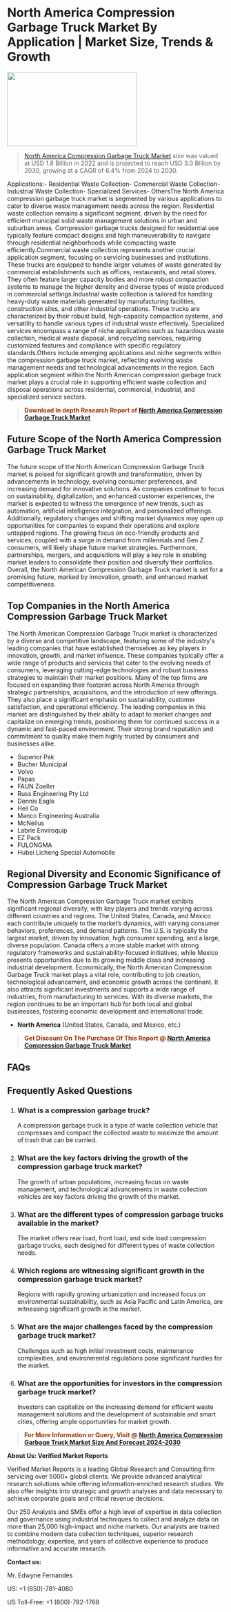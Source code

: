<p><h1>North America Compression Garbage Truck Market By Application | Market Size, Trends & Growth</h1><p><img class="aligncenter size-medium wp-image-105565" src="https://ffe5etoiles.com/wp-content/uploads/2025/01/MST7-300x171.png" alt="" width="300" height="171" /></p><blockquote><p><a href="https://www.verifiedmarketreports.com/download-sample/?rid=579884&utm_source=Github-NA&utm_medium=358" target="_blank">North America Compression Garbage Truck Market</a> size was valued at USD 1.8 Billion in 2022 and is projected to reach USD 3.0 Billion by 2030, growing at a CAGR of 6.4% from 2024 to 2030.</p></blockquote>Applications:- Residential Waste Collection- Commercial Waste Collection- Industrial Waste Collection- Specialized Services- OthersThe North America compression garbage truck market is segmented by various applications to cater to diverse waste management needs across the region. Residential waste collection remains a significant segment, driven by the need for efficient municipal solid waste management solutions in urban and suburban areas. Compression garbage trucks designed for residential use typically feature compact designs and high maneuverability to navigate through residential neighborhoods while compacting waste efficiently.Commercial waste collection represents another crucial application segment, focusing on servicing businesses and institutions. These trucks are equipped to handle larger volumes of waste generated by commercial establishments such as offices, restaurants, and retail stores. They often feature larger capacity bodies and more robust compaction systems to manage the higher density and diverse types of waste produced in commercial settings.Industrial waste collection is tailored for handling heavy-duty waste materials generated by manufacturing facilities, construction sites, and other industrial operations. These trucks are characterized by their robust build, high-capacity compaction systems, and versatility to handle various types of industrial waste effectively. Specialized services encompass a range of niche applications such as hazardous waste collection, medical waste disposal, and recycling services, requiring customized features and compliance with specific regulatory standards.Others include emerging applications and niche segments within the compression garbage truck market, reflecting evolving waste management needs and technological advancements in the region. Each application segment within the North American compression garbage truck market plays a crucial role in supporting efficient waste collection and disposal operations across residential, commercial, industrial, and specialized service sectors.</p><blockquote><p><span style="color: #993300;"><strong>Download In depth Research Report of <a href="https://www.verifiedmarketreports.com/download-sample/?rid=579884&utm_source=Github-NA&utm_medium=358">North America Compression Garbage Truck Market</a></strong></span></p></blockquote><h2>Future Scope of the North America Compression Garbage Truck Market</h2><p>The future scope of the North American Compression Garbage Truck market is poised for significant growth and transformation, driven by advancements in technology, evolving consumer preferences, and increasing demand for innovative solutions. As companies continue to focus on sustainability, digitalization, and enhanced customer experiences, the market is expected to witness the emergence of new trends, such as automation, artificial intelligence integration, and personalized offerings. Additionally, regulatory changes and shifting market dynamics may open up opportunities for companies to expand their operations and explore untapped regions. The growing focus on eco-friendly products and services, coupled with a surge in demand from millennials and Gen Z consumers, will likely shape future market strategies. Furthermore, partnerships, mergers, and acquisitions will play a key role in enabling market leaders to consolidate their position and diversify their portfolios. Overall, the North American Compression Garbage Truck market is set for a promising future, marked by innovation, growth, and enhanced market competitiveness.</p><h2>Top Companies in the North America Compression Garbage Truck Market</h2><p>The North American Compression Garbage Truck market is characterized by a diverse and competitive landscape, featuring some of the industry's leading companies that have established themselves as key players in innovation, growth, and market influence. These companies typically offer a wide range of products and services that cater to the evolving needs of consumers, leveraging cutting-edge technologies and robust business strategies to maintain their market positions. Many of the top firms are focused on expanding their footprint across North America through strategic partnerships, acquisitions, and the introduction of new offerings. They also place a significant emphasis on sustainability, customer satisfaction, and operational efficiency. The leading companies in this market are distinguished by their ability to adapt to market changes and capitalize on emerging trends, positioning them for continued success in a dynamic and fast-paced environment. Their strong brand reputation and commitment to quality make them highly trusted by consumers and businesses alike.</p><p><ul><li>Superior Pak </li><li> Bucher Municipal </li><li> Volvo </li><li> Papas </li><li> FAUN Zoeller </li><li> Russ Engineering Pty Ltd </li><li> Dennis Eagle </li><li> Heil Co </li><li> Manco Engineering Australia </li><li> McNeilus </li><li> Labrie Enviroquip </li><li> EZ Pack </li><li> FULONGMA </li><li> Hubei Licheng Special Automobile</li></ul></p><h2>Regional Diversity and Economic Significance of Compression Garbage Truck Market</h2><p>The North American Compression Garbage Truck market exhibits significant regional diversity, with key players and trends varying across different countries and regions. The United States, Canada, and Mexico each contribute uniquely to the market’s dynamics, with varying consumer behaviors, preferences, and demand patterns. The U.S. is typically the largest market, driven by innovation, high consumer spending, and a large, diverse population. Canada offers a more stable market with strong regulatory frameworks and sustainability-focused initiatives, while Mexico presents opportunities due to its growing middle class and increasing industrial development. Economically, the North American Compression Garbage Truck market plays a vital role, contributing to job creation, technological advancement, and economic growth across the continent. It also attracts significant investments and supports a wide range of industries, from manufacturing to services. With its diverse markets, the region continues to be an important hub for both local and global businesses, fostering economic development and international trade.</p><ul> <li><strong>North America</strong> (United States, Canada, and Mexico, etc.)</li></ul><blockquote><p><span style="color: #993300;"><strong>Get Discount On The Purchase Of This Report @ <a href="https://www.verifiedmarketreports.com/ask-for-discount/?rid=579884&utm_source=Github-NA&utm_medium=358">North America Compression Garbage Truck Market</a></strong></span></p></blockquote><h2>FAQs</h2><p> <h2>Frequently Asked Questions</h1> <ol> <li> <h3>What is a compression garbage truck?</div><div></h3> <p>A compression garbage truck is a type of waste collection vehicle that compresses and compact the collected waste to maximize the amount of trash that can be carried.</p> </li> <li> <h3>What are the key factors driving the growth of the compression garbage truck market?</div><div></h3> <p>The growth of urban populations, increasing focus on waste management, and technological advancements in waste collection vehicles are key factors driving the growth of the market.</p> </li> <li> <h3>What are the different types of compression garbage trucks available in the market?</div><div></h3> <p>The market offers rear load, front load, and side load compression garbage trucks, each designed for different types of waste collection needs.</p> </li> <li> <h3>Which regions are witnessing significant growth in the compression garbage truck market?</div><div></h3> <p>Regions with rapidly growing urbanization and increased focus on environmental sustainability, such as Asia Pacific and Latin America, are witnessing significant growth in the market.</p> </li> <li> <h3>What are the major challenges faced by the compression garbage truck market?</div><div></h3> <p>Challenges such as high initial investment costs, maintenance complexities, and environmental regulations pose significant hurdles for the market.</p> </li> <li> <h3>What are the opportunities for investors in the compression garbage truck market?</div><div></h3> <p>Investors can capitalize on the increasing demand for efficient waste management solutions and the development of sustainable and smart cities, offering ample opportunities for market growth.</p> </li> </ol> </body></html></p><blockquote><p><span style="color: #993300;"><strong>For More Information or Query, Visit @ <a href="https://www.verifiedmarketreports.com/product/compression-garbage-truck-market/">North America Compression Garbage Truck Market Size And Forecast 2024-2030</a></strong></span></p></blockquote><p><strong>About Us: Verified Market Reports</strong></p><p>Verified Market Reports is a leading Global Research and Consulting firm servicing over 5000+ global clients. We provide advanced analytical research solutions while offering information-enriched research studies. We also offer insights into strategic and growth analyses and data necessary to achieve corporate goals and critical revenue decisions.</p><p>Our 250 Analysts and SMEs offer a high level of expertise in data collection and governance using industrial techniques to collect and analyze data on more than 25,000 high-impact and niche markets. Our analysts are trained to combine modern data collection techniques, superior research methodology, expertise, and years of collective experience to produce informative and accurate research.</p><p><strong>Contact us:</strong></p><p>Mr. Edwyne Fernandes</p><p>US: +1 (650)-781-4080</p><p>US Toll-Free: +1 (800)-782-1768</p>
